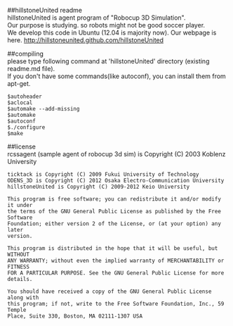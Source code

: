 ##hillstoneUnited readme  
hillstoneUnited is agent program of "Robocup 3D Simulation".  
Our purpose is studying. so robots might not be good soccer player.  
We develop this code in Ubuntu (12.04 is majority now).
Our webpage is here. <http://hillstoneunited.github.com/hillstoneUnited>

##compiling  
please type following command at 'hillstoneUnited' directory (existing readme.md file).  
If you don't have some commands(like autoconf), you can install them from apt-get.

    $autoheader
    $aclocal
    $automake --add-missing
    $automake
    $autoconf
    $./configure
    $make

##license  
    rcssagent (sample agent of robocup 3d sim) is Copyright (C) 2003 Koblenz University

    ticktack is Copyright (C) 2009 Fukui University of Technology
    ODENS_3D is Copyright (C) 2012 Osaka Electro-Communication University
    hillstoneUnited is Copyright (C) 2009-2012 Keio University
    
    This program is free software; you can redistribute it and/or modify it under
    the terms of the GNU General Public License as published by the Free Software
    Foundation; either version 2 of the License, or (at your option) any later
    version.
	
    This program is distributed in the hope that it will be useful, but WITHOUT
    ANY WARRANTY; without even the implied warranty of MERCHANTABILITY or FITNESS
    FOR A PARTICULAR PURPOSE. See the GNU General Public License for more
    details.
	
    You should have received a copy of the GNU General Public License along with
    this program; if not, write to the Free Software Foundation, Inc., 59 Temple
    Place, Suite 330, Boston, MA 02111-1307 USA